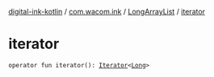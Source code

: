 [digital-ink-kotlin](../../index.md) / [com.wacom.ink](../index.md) / [LongArrayList](index.md) / [iterator](./iterator.md)

# iterator

`operator fun iterator(): `[`Iterator`](https://kotlinlang.org/api/latest/jvm/stdlib/kotlin.collections/-iterator/index.html)`<`[`Long`](https://kotlinlang.org/api/latest/jvm/stdlib/kotlin/-long/index.html)`>`